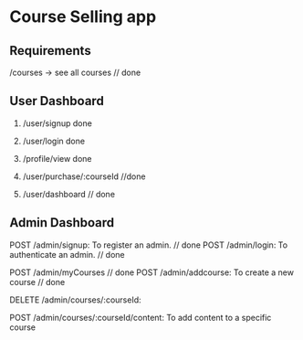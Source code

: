 # Course Selling app

## Requirements

/courses -> see all courses // done

## User Dashboard
1. /user/signup done
2. /user/login  done
3. /profile/view done

3. /user/purchase/:courseId  //done
4. /user/dashboard  // done



## Admin Dashboard

POST /admin/signup: To register an admin. // done
POST /admin/login: To authenticate an admin. // done


POST  /admin/myCourses // done
POST /admin/addcourse: To create a new course // done

DELETE /admin/courses/:courseId: 

POST /admin/courses/:courseId/content: To add content to a specific course 

